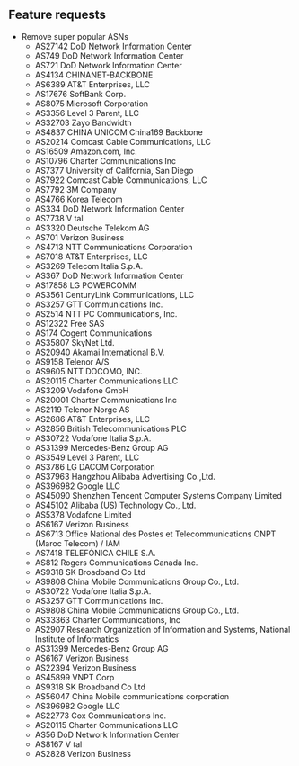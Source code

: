 
## Feature requests

- Remove super popular ASNs
  - AS27142 DoD Network Information Center
  - AS749 DoD Network Information Center
  - AS721 DoD Network Information Center
  - AS4134 CHINANET-BACKBONE
  - AS6389 AT&T Enterprises, LLC
  - AS17676 SoftBank Corp.
  - AS8075 Microsoft Corporation
  - AS3356 Level 3 Parent, LLC
  - AS32703 Zayo Bandwidth
  - AS4837 CHINA UNICOM China169 Backbone
  - AS20214 Comcast Cable Communications, LLC
  - AS16509 Amazon.com, Inc.
  - AS10796 Charter Communications Inc
  - AS7377 University of California, San Diego
  - AS7922 Comcast Cable Communications, LLC
  - AS7792 3M Company
  - AS4766 Korea Telecom
  - AS334 DoD Network Information Center
  - AS7738 V tal
  - AS3320 Deutsche Telekom AG
  - AS701 Verizon Business
  - AS4713 NTT Communications Corporation
  - AS7018 AT&T Enterprises, LLC
  - AS3269 Telecom Italia S.p.A.
  - AS367 DoD Network Information Center
  - AS17858 LG POWERCOMM
  - AS3561 CenturyLink Communications, LLC
  - AS3257 GTT Communications Inc.
  - AS2514 NTT PC Communications, Inc.
  - AS12322 Free SAS
  - AS174 Cogent Communications
  - AS35807 SkyNet Ltd.
  - AS20940 Akamai International B.V.
  - AS9158 Telenor A/S
  - AS9605 NTT DOCOMO, INC.
  - AS20115 Charter Communications LLC
  - AS3209 Vodafone GmbH
  - AS20001 Charter Communications Inc
  - AS2119 Telenor Norge AS
  - AS2686 AT&T Enterprises, LLC
  - AS2856 British Telecommunications PLC
  - AS30722 Vodafone Italia S.p.A.
  - AS31399 Mercedes-Benz Group AG
  - AS3549 Level 3 Parent, LLC
  - AS3786 LG DACOM Corporation
  - AS37963 Hangzhou Alibaba Advertising Co.,Ltd.
  - AS396982 Google LLC
  - AS45090 Shenzhen Tencent Computer Systems Company Limited
  - AS45102 Alibaba (US) Technology Co., Ltd.
  - AS5378 Vodafone Limited
  - AS6167 Verizon Business
  - AS6713 Office National des Postes et Telecommunications ONPT (Maroc Telecom) / IAM
  - AS7418 TELEFÓNICA CHILE S.A.
  - AS812 Rogers Communications Canada Inc.
  - AS9318 SK Broadband Co Ltd
  - AS9808 China Mobile Communications Group Co., Ltd.
  - AS30722 Vodafone Italia S.p.A.
  - AS3257 GTT Communications Inc.
  - AS9808 China Mobile Communications Group Co., Ltd.
  - AS33363 Charter Communications, Inc
  - AS2907 Research Organization of Information and Systems, National Institute of Informatics
  - AS31399 Mercedes-Benz Group AG
  - AS6167 Verizon Business
  - AS22394 Verizon Business
  - AS45899 VNPT Corp
  - AS9318 SK Broadband Co Ltd
  - AS56047 China Mobile communications corporation
  - AS396982 Google LLC
  - AS22773 Cox Communications Inc.
  - AS20115 Charter Communications LLC
  - AS56 DoD Network Information Center
  - AS8167 V tal
  - AS2828 Verizon Business